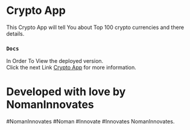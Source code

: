 # Crypto App

This Crypto App will tell You about Top 100 crypto currencies and there details.

### `Docs`

In Order To View the deployed version.\
Click the next Link [Crypto App](https://crypto-app-nomi.web.app/) for more information.

# Developed with love by NomanInnovates
#NomanInnovates
#Noman 
#Innovate
#Innovates
NomanInnovates.
